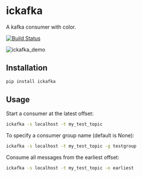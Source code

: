 # ickafka

A kafka consumer with color.

[![Build Status](https://travis-ci.org/davegallant/ickafka.svg?branch=master)](https://travis-ci.org/davegallant/ickafka)

![ickafka_demo](https://user-images.githubusercontent.com/4519234/44621701-d6516300-a878-11e8-8ab7-752e7b286352.gif)

## Installation

```bash
pip install ickafka
```

## Usage

Start a consumer at the latest offset:

```bash
ickafka -s localhost -t my_test_topic
```

To specify a consumer group name (default is None):

```bash
ickafka -s localhost -t my_test_topic -g testgroup
```

Consume all messages from the earliest offset:

```bash
ickafka -s localhost -t my_test_topic -o earliest
```

